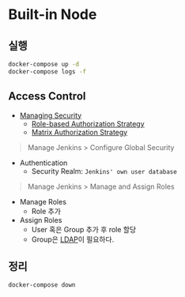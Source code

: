 # Built-in Node

## 실행

```sh
docker-compose up -d
docker-compose logs -f
```

## Access Control

- [Managing Security](https://www.jenkins.io/doc/book/security/managing-security/)
  - [Role-based Authorization Strategy](https://plugins.jenkins.io/role-strategy/)
  - [Matrix Authorization Strategy](https://plugins.jenkins.io/matrix-auth/)

> Manage Jenkins > Configure Global Security

- Authentication
  - Security Realm: `Jenkins' own user database`

> Manage Jenkins > Manage and Assign Roles

- Manage Roles
  - Role 추가
- Assign Roles
  - User 혹은 Group 추가 후 role 할당
  - Group은 [LDAP](https://plugins.jenkins.io/ldap/)이 필요하다.

## 정리

```sh
docker-compose down
```
